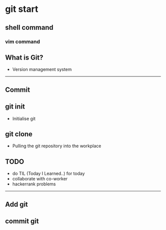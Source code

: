 # git start 



## shell command



### vim command



## What is Git? 

- Version management system 


--- 

## Commit 


## git init 

- Initialise git 


## git clone 

- Pulling the git repository into the workplace 


## TODO 

- do TIL (Today I Learned..) for today
- collaborate with co-worker 
- hackerrank problems 

--- 

## Add git 


## commit git 







